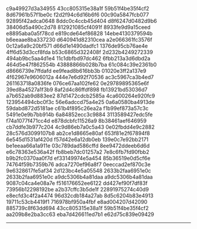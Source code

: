 $$$$
c9a49927d3a34955
43cc805315e38a1f
59b51f4be35f4cf2
8d67961b57f1be0c
f2d2f94c6d16b6f6
00c90a5847fcb077
92895f42adca0648
8ddc0c4ccb45d404
d8f6247d0482d9b6
38406d5a490c2d78
812921085cf4091f
8933fe9d9a15ceed
e8895aba0a5f78cd
e819cde64ef86828
14ebe4130379594b
b6eeaae8ba337230
d640941d82310cea
a2e066361fc3576f
0c12a6a9c20bf571
d66d1e1490dadfc1
1376de95cb76ae4e
4ff6d53d3ccf8fda
b53c6865d322408f
2d232b4249272339
494ab9bc5aa4d1e4
11c1dbfbd97dc462
6fbb213a3d6dbd2a
464d5e47f862554b
43888866b028b7ba
61c084c39e2361b0
d8666739e7ffdafd
ee9fead8b616bb3b
01020e3ff2a137e9
4f62967e9606012a
444e7e6d92f70536
ac3c5967ca3b4ed7
261163718a0836fe
076ce67aa102fe62
0e29789895365e6f
39ed8a4527a1f3b9
8af2d4c86ffdf898
fb13921bd53036d7
a7b652ab9d883ee2
87d1472cdcb2585a
4ca600264e920fc9
123954494cbc0f3c
56e6adccd75a4e25
0a6a0580ba4913de
59dabd872d5181ae
c61b4f895c26ea2a
f1b99ef873a57c3c
5491e0e9b7bb914b
6a84852ecc3c9884
3113589427edc5fe
f74a1077f471cc4d
e878dcbfc11526a9
8b38461aef646959
cb7ddfe3b977c204
4c9d86eb7a0c5a43
0e02fbdd4e9c2882
28c576d3099107b8
ab2ce1d8665e80af
653f81e2f67894f8
6e545d1531af420d
f57d42e6a12db0eb
139e0c7e92bb2171
be1eeaa66a1a911e
03c789dad586cffd
8ee9472ddeeb6d6d
e6c78363e536a42f
fb8beb7dc01257a2
7e8c6fb7fd90fbb2
b9b2fc0370aa0f7d
ef33149974e5a454
85b36519e0d5cf6e
74764f59b7359b76
adca7270ef96a8f7
0eeccad2ef870c3e
9e6328617fe5af34
2d123bc4e5a05548
2633b2faa6951e0c
2633b2faa6951e0c
a9dc5306b4a81daa
a9dc5306b4a81daa
9087c04ca4e08a7e
f516176652ee6122
dd427ef90f7df83f
73956b12298192be
a2b37cffc3b5de1f
22891975274c40d9
e8ecfd3c4f2a4474
96d32cdb184a27ab
8d5c6204b83e4913
19711c53cb4419f1
716978bf950a4fbf
e8ad004207d42090
885739c8f63dd694
43cc805315e38a1f
59b51f4be35f4cf2
aa209b8e2ba3cc63
eba7d426611ed7b1
e62d75c839e09429
****